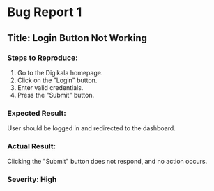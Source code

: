 # Bug Report 1

## Title: Login Button Not Working

### Steps to Reproduce:
1. Go to the Digikala homepage.
2. Click on the "Login" button.
3. Enter valid credentials.
4. Press the "Submit" button.

### Expected Result:
User should be logged in and redirected to the dashboard.

### Actual Result:
Clicking the "Submit" button does not respond, and no action occurs.

### Severity: High
